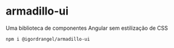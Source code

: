 # armadillo-ui
Uma biblioteca de componentes Angular sem estilização de CSS

```bash 
npm i @igordrangel/armadillo-ui
```
